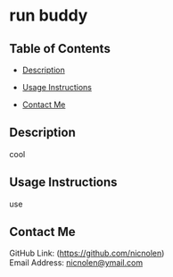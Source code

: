 # run buddy
  

  ## Table of Contents
  - [Description](#description)
  
  - [Usage Instructions](#usage-instructions)
  
  
  
  - [Contact Me](#contact-me)

  ## Description
  cool

  

  ## Usage Instructions
  use

  

  

  

  ## Contact Me
  GitHub Link: (https://github.com/nicnolen)<br>
  Email Address: <nicnolen@ymail.com>
